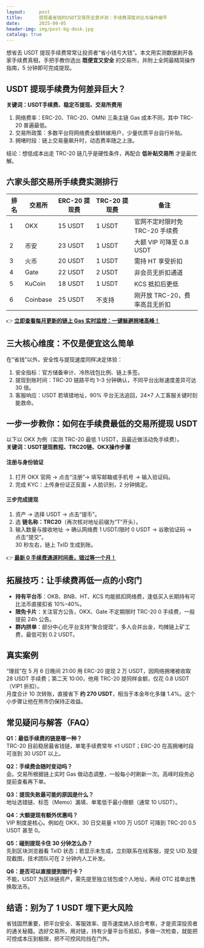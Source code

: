 ```yaml
---
layout:     post
title:      提现最省钱的USDT交易所全景评测：手续费深度对比与操作细节
date:       2025-09-05
header-img: img/post-bg-desk.jpg
catalog: true
---
```


想省去 USDT 提现手续费常常让投资者“省小钱亏大钱”。本文用实测数据剥开各家手续费真相，手把手教你选出 **既便宜又安全** 的交易所，并附上全网最精简操作指南，5 分钟即可完成提现。

## USDT 提现手续费为何差异巨大？

**关键词：USDT手续费、稳定币提现、交易所费用**

1. 网络费率：ERC-20、TRC-20、OMNI 三条主链 Gas 成本不同，其中 TRC-20 普遍最低。  
2. 交易所政策：多数平台将网络费全额转嫁用户，少量优质平台自行补贴。  
3. 拥堵时段：链上交易量飙升时，动态费率随之上涨。

结论：想低成本出走 TRC-20 链几乎是硬性条件，再配合 **低补贴交易所** 才是最优解。

## 六家头部交易所手续费实测排行

| 排名 | 交易所 | ERC-20 提现费 | TRC-20 提现费 | 备注 |
|---|---|---|---|---|
| 1 | OKX | 15 USDT | 1 USDT | 官网不定时限时免 TRC-20 手续费 |
| 2 | 币安 | 23 USDT | 1 USDT | 大额 VIP 可降至 0.8 USDT |
| 3 | 火币 | 20 USDT | 1 USDT | 需持 HT 享受折扣 |
| 4 | Gate | 22 USDT | 2 USDT | 非会员无折扣通道 |
| 5 | KuCoin | 18 USDT | 1 USDT | KCS 抵扣后更低 |
| 6 | Coinbase | 25 USDT | 不支持 | 刚开放 TRC-20，费率高且无折扣 |

👉 [**立即查看每月更新的链上 Gas 实时监控：一键躲避拥堵高峰！**](https://okxdog.com/)

## 三大核心维度：不仅是便宜这么简单

在“省钱”以外，安全性与提现速度同样决定体验：

1. 安全指标：官方储备审计、冷热钱包比例、链上多签。  
2. 提现到账时间：TRC-20 链路平均 1–3 分钟确认，不同平台出账速度差异可达 30 倍。  
3. 客服响应：USDT 若填错地址，90% 平台无法追回，24×7 人工客服关键时刻能救命。

## 一步一步教你：如何在手续费最低的交易所提现 USDT

以下以 OKX 为例（实测 TRC-20 最低 1 USDT，且最近做活动免手续费）。  
**关键词：USDT提现教程、TRC20链、OKX操作步骤**

#### 注册与身份验证
1. 打开 OKX 官网 → 点击“注册”→ 填写邮箱或手机号 → 输入验证码。  
2. 完成 KYC：上传身份证正反面 + 人脸识别，2 分钟搞定。

#### 三步完成提现
1. 资产 → 选择 USDT → 点击“提币”。  
2. 选 **链名称：TRC20**（再次核对地址前缀为“T”开头）。  
3. 输入数量与接收地址 → 确认网络费 1 USDT/限时 0 USDT → 谷歌验证码 → 点击“提交”。  
30 秒左右，链上 TxID 生成到账。

👉 [**最新 0 手续费通道时间表，错过等一个月！**](https://okxdog.com/)

## 拓展技巧：让手续费再低一点的小窍门

* **持有平台币**：OKB、BNB、HT、KCS 均能抵扣网络费，逢低买入长期持有可比法币直接扣省 10%–40%。  
* **限免卡片**：关注官方公告，OKX、Gate 不定期限时 TRC-20 0 手续费，一般提前 24h 公告。  
* **群内拼单**：部分中心化平台支持“聚合提现”，多人合并出金，均摊链上矿工费，最低可到 0.2 USDT。

## 真实案例

“理叔”在 5 月 6 日晚间 21:00 用 ERC-20 提现 2 万 USDT，因网络拥堵被收取 28 USDT 手续费；第二天 10:00，他用 TRC-20 提同样金额，仅花 0.8 USDT（VIP1 折扣）。  
月度合计 10 次转账，直接省下 **约 270 USDT**，相当于本金年化多赚 1.4%。这个小步骤让他在熊市仍保持正收益。

## 常见疑问与解答（FAQ）

**Q1：最低手续费的链是哪一种？**  
TRC-20 目前稳居最省钱链，单笔手续费常年 ≤1 USDT；ERC-20 在高拥堵时段可涨到 30 USDT 以上。

**Q2：手续费会随时变动吗？**  
会。交易所根据链上实时 Gas 做动态调整，一般每小时刷新一次。高峰时段务必提前查看再下单。

**Q3：提现失败最可能的原因是什么？**  
地址选错链、标签（Memo）漏填、单笔低于最小限额（通常 10 USDT）。

**Q4：大额提现有额外优惠吗？**  
VIP 制度是核心。例如在 OKX，30 日交易量 ≥100 万 USDT 可降到 TRC-20 0.5 USDT 甚至 0。

**Q5：碰到提现卡住 30 分钟怎么办？**  
先到区块浏览器看 TxID 状态；若显示未生成，立刻联系在线客服，提交 UID 及提现截图，技术团队可在 2 分钟内人工补发。

**Q6：是否可以直接提到银行卡？**  
不能，USDT 为区块链资产，需先提至独立钱包或个人地址，再经 OTC 挂单出售换取法币。

## 结语：别为了 1 USDT 埋下更大风险

省钱固然重要，把平台安全、客服效率、提币速度纳入综合考察，才是资深投资者的通关秘籍。选好交易所，用对链，持有少量平台币抵扣，多做一次检查，就能把可控成本压到极限，把不可控风险挡在门外。